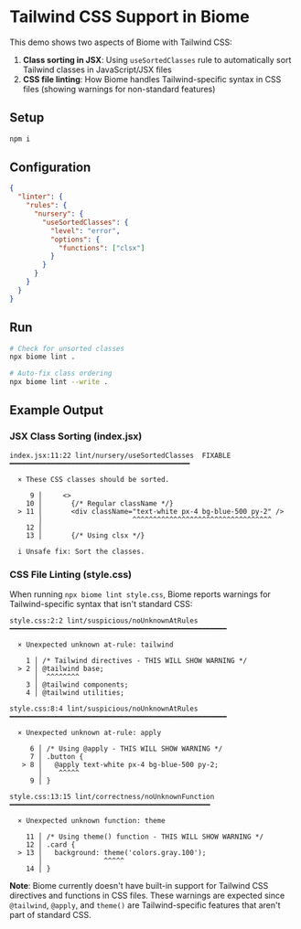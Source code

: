 # Tailwind CSS Support in Biome

This demo shows two aspects of Biome with Tailwind CSS:
1. **Class sorting in JSX**: Using `useSortedClasses` rule to automatically sort Tailwind classes in JavaScript/JSX files
2. **CSS file linting**: How Biome handles Tailwind-specific syntax in CSS files (showing warnings for non-standard features)

## Setup

```sh
npm i
```

## Configuration

```json
{
  "linter": {
    "rules": {
      "nursery": {
        "useSortedClasses": {
          "level": "error",
          "options": {
            "functions": ["clsx"]
          }
        }
      }
    }
  }
}
```

## Run

```sh
# Check for unsorted classes
npx biome lint .

# Auto-fix class ordering
npx biome lint --write .
```

## Example Output

### JSX Class Sorting (index.jsx)

```
index.jsx:11:22 lint/nursery/useSortedClasses  FIXABLE  ━━━━━━━━━━━━━━━━━━━━━━━━━━━━━━━━━━━━━━━━━━━━

  × These CSS classes should be sorted.
  
     9 │     <>
    10 │       {/* Regular className */}
  > 11 │       <div className="text-white px-4 bg-blue-500 py-2" />
       │                      ^^^^^^^^^^^^^^^^^^^^^^^^^^^^^^^^^^
    12 │       
    13 │       {/* Using clsx */}
  
  i Unsafe fix: Sort the classes.
```

### CSS File Linting (style.css)

When running `npx biome lint style.css`, Biome reports warnings for Tailwind-specific syntax that isn't standard CSS:

```
style.css:2:2 lint/suspicious/noUnknownAtRules ━━━━━━━━━━━━━━━━━━━━━━━━━━━━━━━━━━━━━━━━━━━━━━━━━━━━━

  × Unexpected unknown at-rule: tailwind 
  
    1 │ /* Tailwind directives - THIS WILL SHOW WARNING */
  > 2 │ @tailwind base;
      │  ^^^^^^^^
    3 │ @tailwind components;
    4 │ @tailwind utilities;

style.css:8:4 lint/suspicious/noUnknownAtRules ━━━━━━━━━━━━━━━━━━━━━━━━━━━━━━━━━━━━━━━━━━━━━━━━━━━━━

  × Unexpected unknown at-rule: apply 
  
     6 │ /* Using @apply - THIS WILL SHOW WARNING */
     7 │ .button {
   > 8 │   @apply text-white px-4 bg-blue-500 py-2;
       │    ^^^^^
     9 │ }

style.css:13:15 lint/correctness/noUnknownFunction ━━━━━━━━━━━━━━━━━━━━━━━━━━━━━━━━━━━━━━━━━━━━━━━━━

  × Unexpected unknown function: theme
  
    11 │ /* Using theme() function - THIS WILL SHOW WARNING */
    12 │ .card {
  > 13 │   background: theme('colors.gray.100');
       │               ^^^^^
    14 │ }
```

**Note**: Biome currently doesn't have built-in support for Tailwind CSS directives and functions in CSS files. These warnings are expected since `@tailwind`, `@apply`, and `theme()` are Tailwind-specific features that aren't part of standard CSS.

